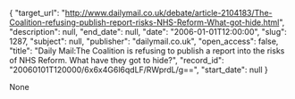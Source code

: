 {
  "target_url": "http://www.dailymail.co.uk/debate/article-2104183/The-Coalition-refusing-publish-report-risks-NHS-Reform-What-got-hide.html", 
  "description": null, 
  "end_date": null, 
  "date": "2006-01-01T12:00:00", 
  "slug": 1287, 
  "subject": null, 
  "publisher": "dailymail.co.uk", 
  "open_access": false, 
  "title": "Daily Mail:The Coalition is refusing to publish a report into the risks of NHS Reform. What have they got to hide?", 
  "record_id": "20060101T120000/6x6x4G6l6qdLF/RWprdL/g==", 
  "start_date": null
}

None